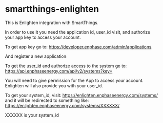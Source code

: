 # smartthings-enlighten
This is Enlighten integration with SmartThings. 


In order to use it you need the application id, user_id visit, and authorize your app key to access your account.

To get app key go to:
https://developer.enphase.com/admin/applications

And register a new application

To get the user_id and authorize access to the system go to:
https://api.enphaseenergy.com/api/v2/systems?key=<Application Key>

You will need to give permission for the App to access your account. Enlighten will also provide you with your user_id.

To get your system_id, visit:
https://enlighten.enphaseenergy.com/systems/ and it will be redirected to something like: https://enlighten.enphaseenergy.com/systems/XXXXXX/

XXXXXX is your system_id
